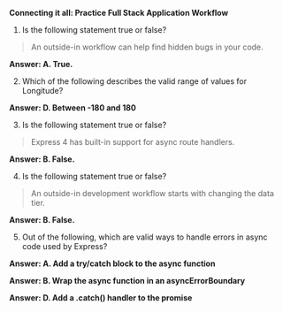 **Connecting it all: Practice Full Stack Application Workflow**

1.  Is the following statement true or false?

> An outside-in  workflow can help find hidden bugs in your code.

**Answer: A. True.**

2.  Which of the following describes the valid range of values for Longitude?

**Answer: D. Between -180 and 180**

3. Is the following statement true or false?

> Express 4 has built-in support for async route handlers.

**Answer: B. False.**

4. Is the following statement true or false?

> An outside-in development workflow starts with changing the data tier.

**Answer: B. False.**

5. Out of the following, which are valid ways to handle errors in async code used by Express?

**Answer: A. Add a try/catch block to the async function**

**Answer: B. Wrap the async function in an asyncErrorBoundary**

**Answer: D. Add a .catch() handler to the promise**
